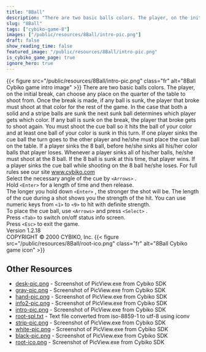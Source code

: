 ```yaml
---
title: "8Ball"
description: "There are two basic balls colors. The player, on the initial break, can choose any place on the quarter of the table to shoot from. Once the break is made, if any ball is sunk, the player that broke must shoot at that color for the rest of the game. In the case that both a solid ..."
slug: "8Ball"
tags: ["cybiko-game-8"]
images: ["/public/resources/8Ball/intro-pic.png"]
draft: false
show_reading_time: false
featured_image: "/public/resources/8Ball/intro-pic.png"
is_cybiko_game_page: true
ignore_hero: true
---
```

{{< figure src="/public/resources/8Ball/intro-pic.png" class="fr" alt="8Ball Cybiko game intro image" >}}
There are two basic balls colors. The player, on the initial break, can choose any place on the quarter of the table to shoot from. Once the break is made, if any ball is sunk, the player that broke must shoot at that color for the rest of the game. In the case that both a solid and a stripe balls are sunk the next sunk ball determines which player gets which color. If any ball is sunk on the break, the player that broke gets to shoot again. You must shoot the cue ball so it hits the ball of your color and at least one ball of your color is sunk in this turn. If one player sinks the cue ball the turn goes to the other player and he/she must place the cue ball on the table. If a player sinks the 8 ball, before he/she sinks all his/her color balls that player loses. Whenever a player sinks all of his/her balls, he/she must shoot at the 8 ball. If the 8 ball is sunk at this time, that player wins. If a player sinks the cue ball while shooting on the 8 ball he/she loses. For full rules see our site www.cybiko.com \
Select the necessary angle of the cue by `<Arrows>` . \
Hold `<Enter>`  for a length of time and then release. \
The longer you hold down `<Enter>` , the stronger the shot will be. The length of the cue during a shot shows you the strength of the hit. You can use numeric keys from `<1>`  to `<9>`  to hit with definite strength. \
To place the cue ball, use `<Arrows>`  and press `<Select>` . \
Press `<Tab>`  to switch on/off status info screen. \
Press `<Esc>`  to exit the game. \
Version 1.2.18 \
COPYRIGHT © 2000 CYBIKO, Inc. {{< figure src="/public/resources/8Ball/root-ico.png" class="fr" alt="8Ball Cybiko game icon" >}}

## Other Resources
* [desk-pic.png](/public/resources/8Ball/desk-pic.png) - Screenshot of PicView.exe from Cybiko SDK
* [gray-pic.png](/public/resources/8Ball/gray-pic.png) - Screenshot of PicView.exe from Cybiko SDK
* [hand-pic.png](/public/resources/8Ball/hand-pic.png) - Screenshot of PicView.exe from Cybiko SDK
* [info2-pic.png](/public/resources/8Ball/info2-pic.png) - Screenshot of PicView.exe from Cybiko SDK
* [intro-pic.png](/public/resources/8Ball/intro-pic.png) - Screenshot of PicView.exe from Cybiko SDK
* [root-spl.txt](/public/resources/8Ball/root-spl.txt) - Text file converted from iso-8859-1 to utf-8 using iconv
* [strip-pic.png](/public/resources/8Ball/strip-pic.png) - Screenshot of PicView.exe from Cybiko SDK
* [white-pic.png](/public/resources/8Ball/white-pic.png) - Screenshot of PicView.exe from Cybiko SDK
* [black-pic.png](/public/resources/8Ball/black-pic.png) - Screenshot of PicView.exe from Cybiko SDK
* [root-ico.png](/public/resources/8Ball/root-ico.png) - Screenshot of PicView.exe from Cybiko SDK
